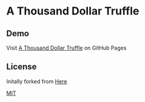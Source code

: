 A Thousand Dollar Truffle
======================

## Demo

Visit [A Thousand Dollar Truffle](https://codebush91.github.io/) on GitHub Pages

## License
Initally forked from [Here](https://github.com/sentenza/jekyll-material-design/network)

[MIT](http://opensource.org/licenses/MIT)
